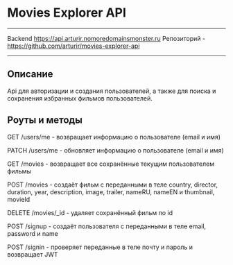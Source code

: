 # Movies Explorer API

***

Backend  https://api.arturir.nomoredomainsmonster.ru
Репозиторий - https://github.com/arturir/movies-explorer-api


***

## Описание

Api для авторизации и создания пользователей, а также для поиска и сохранения избранных фильмов пользователей.

## Роуты и методы

GET /users/me - возвращает информацию о пользователе (email и имя)

PATCH /users/me - обновляет информацию о пользователе (email и имя)

GET /movies - возвращает все сохранённые текущим пользователем фильмы

POST /movies - создаёт фильм с переданными в теле country, director, duration, year, description, image, trailer, nameRU, nameEN и thumbnail, movieId

DELETE /movies/_id - удаляет сохранённый фильм по id

POST /signup - создаёт пользователя с переданными в теле email, password и name

POST /signin - проверяет переданные в теле почту и пароль и возвращает JWT


